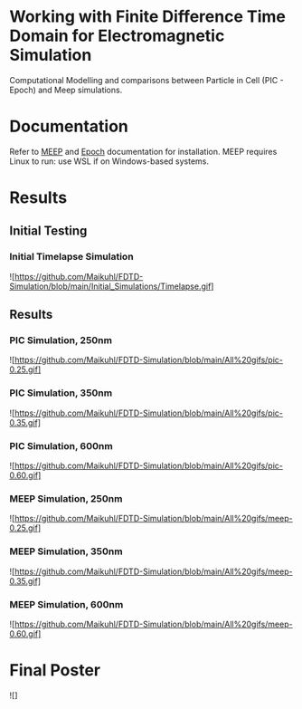 # Working with Finite Difference Time Domain for Electromagnetic Simulation
Computational Modelling and comparisons between Particle in Cell (PIC - Epoch) and Meep simulations.

# Documentation
Refer to [MEEP](https://meep.readthedocs.io/en/latest/Introduction/) and [Epoch](https://epochpic.github.io/documentation.html) documentation for installation. 
MEEP requires Linux to run: use WSL if on Windows-based systems. 

# Results

## Initial Testing

### Initial Timelapse Simulation
![https://github.com/Maikuhl/FDTD-Simulation/blob/main/Initial_Simulations/Timelapse.gif]

## Results

### PIC Simulation, 250nm
![https://github.com/Maikuhl/FDTD-Simulation/blob/main/All%20gifs/pic-0.25.gif]

### PIC Simulation, 350nm
![https://github.com/Maikuhl/FDTD-Simulation/blob/main/All%20gifs/pic-0.35.gif]

### PIC Simulation, 600nm
![https://github.com/Maikuhl/FDTD-Simulation/blob/main/All%20gifs/pic-0.60.gif]

### MEEP Simulation, 250nm
![https://github.com/Maikuhl/FDTD-Simulation/blob/main/All%20gifs/meep-0.25.gif]

### MEEP Simulation, 350nm
![https://github.com/Maikuhl/FDTD-Simulation/blob/main/All%20gifs/meep-0.35.gif]

### MEEP Simulation, 600nm
![https://github.com/Maikuhl/FDTD-Simulation/blob/main/All%20gifs/meep-0.60.gif]

# Final Poster
![]